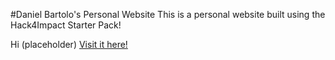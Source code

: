 #Daniel Bartolo's Personal Website
This is a personal website built using the Hack4Impact Starter Pack!

Hi (placeholder)
[Visit it here!](https://DanielBartolo.github.io)